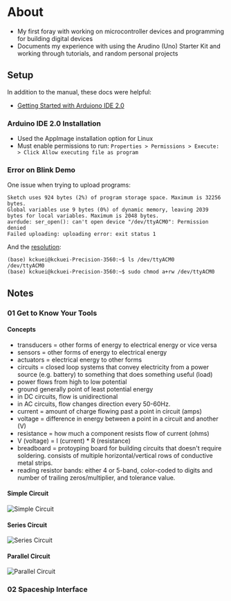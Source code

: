 # About
* My first foray with working on microcontroller devices and  programming for building digital devices
* Documents my experience with using the Arudino (Uno) Starter Kit and working through tutorials, and random personal projects


## Setup
In addition to the manual, these docs were helpful:
* [Getting Started with Arduiono IDE 2.0](https://docs.arduino.cc/software/ide-v2/tutorials/getting-started-ide-v2)

### Arduino IDE 2.0 Installation
* Used the AppImage installation option for Linux
* Must enable permissions to run: `Properties > Permissions > Execute: > Click Allow executing file as program`


### Error on Blink Demo
One issue when trying to upload programs:

```
Sketch uses 924 bytes (2%) of program storage space. Maximum is 32256 bytes.
Global variables use 9 bytes (0%) of dynamic memory, leaving 2039 bytes for local variables. Maximum is 2048 bytes.
avrdude: ser_open(): can't open device "/dev/ttyACM0": Permission denied
Failed uploading: uploading error: exit status 1
```

And the [resolution](https://askubuntu.com/questions/1056314/uploading-code-to-arduino-gives-me-the-error-avrdude-ser-open-cant-open-d
):

```
(base) kckuei@kckuei-Precision-3560:~$ ls /dev/ttyACM0
/dev/ttyACM0
(base) kckuei@kckuei-Precision-3560:~$ sudo chmod a+rw /dev/ttyACM0

```

## Notes

### 01 Get to Know Your Tools

#### Concepts
* transducers = other forms of energy to electrical energy or vice versa
* sensors = other forms of energy to electrical energy
* actuators = electrical energy to other forms
* circuits = closed loop systems that convey electricity from a power source (e.g. battery) to something that does something useful (load)
* power flows from high to low potential
* ground generally point of least potential energy
* in DC circuits, flow is unidirectional
* in AC circuits, flow changes direction every 50-60Hz.
* current = amount of charge flowing past a point in circuit (amps)
* voltage = difference in energy between a point in a circuit and another (V)
* resistance = how much a component resists flow of current (ohms)
* V (voltage) = I (current) * R (resistance)
* breadboard = protoyping board for building circuits that doesn't require soldering. consists of multiple horizontal/vertical rows of conductive metal strips.
* reading resistor bands: either 4 or 5-band, color-coded to digits and number of trailing zeros/multiplier, and tolerance value.

#### Simple Circuit

![Simple Circuit](./assets/01/simple.gif)

#### Series Circuit

![Series Circuit](./assets/01/series.gif)

#### Parallel Circuit

![Parallel Circuit](./assets/01/parallel.gif)

### 02 Spaceship Interface

